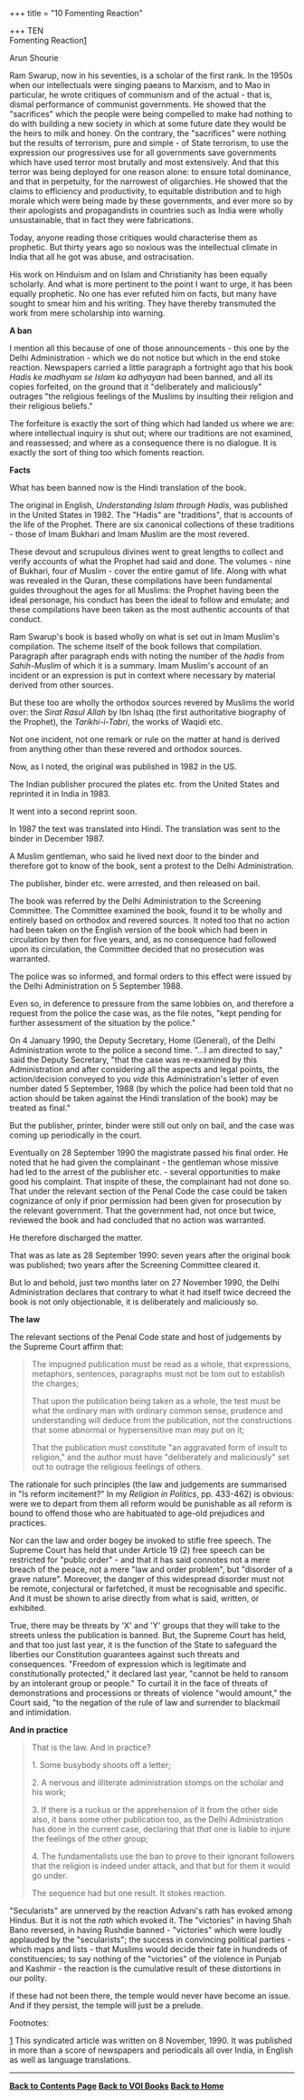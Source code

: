 +++
title = "10          Fomenting Reaction"

+++
TEN  
Fomenting Reaction[1](#1)

Arun Shourie

Ram Swarup, now in his seventies, is a scholar of the first rank. In the
1950s when our intellectuals were singing paeans to Marxism, and to Mao
in particular, he wrote critiques of communism and of the actual - that
is, dismal performance of communist governments. He showed that the
"sacrifices" which the people were being compelled to make had nothing
to do with building a new society in which at some future date they
would be the heirs to milk and honey. On the contrary, the "sacrifices"
were nothing but the results of terrorism, pure and simple - of State
terrorism, to use the expression our progressives use for all
governments save governments which have used terror most brutally and
most extensively. And that this terror was being deployed for one reason
alone: to ensure total dominance, and that in perpetuity, for the
narrowest of oligarchies. He showed that the claims to efficiency and
productivity, to equitable distribution and to high morale which were
being made by these governments, and ever more so by their apologists
and propagandists in countries such as India were wholly unsustainable,
that in fact they were fabrications.

Today, anyone reading those critiques would characterise them as
prophetic. But thirty years ago so noxious was the intellectual climate
in India that all he got was abuse, and ostracisation.

His work on Hinduism and on Islam and Christianity has been equally
scholarly. And what is more pertinent to the point I want to urge, it
has been equally prophetic. No one has ever refuted him on facts, but
many have sought to smear him and his writing. They have thereby
transmuted the work from mere scholarship into warning.

**A ban**

I mention all this because of one of those announcements - this one by
the Delhi Administration - which we do not notice but which in the end
stoke reaction. Newspapers carried a little paragraph a fortnight ago
that his book *Hadis ke madhyam se Islam ka adhyayan* had been banned,
and all its copies forfeited, on the ground that it "deliberately and
maliciously" outrages "the religious feelings of the Muslims by
insulting their religion and their religious beliefs."

The forfeiture is exactly the sort of thing which had landed us where we
are: where intellectual inquiry is shut out; where our traditions are
not examined, and reassessed; and where as a consequence there is no
dialogue. It is exactly the sort of thing too which foments reaction.

**Facts**

What has been banned now is the Hindi translation of the book.

The original in English, *Understanding Islam through Hadis*, was
published in the United States in 1982. The "Hadis" are "traditions",
that is accounts of the life of the Prophet. There are six canonical
collections of these traditions - those of Imam Bukhari and Imam Muslim
are the most revered.

These devout and scrupulous divines went to great lengths to collect and
verify accounts of what the Prophet had said and done. The volumes -
nine of Bukhari, four of Muslim - cover the entire gamut of life. Along
with what was revealed in the Quran, these compilations have been
fundamental guides throughout the ages for all Muslims: the Prophet
having been the ideal personage, his conduct has been the ideal to
follow and emulate; and these compilations have been taken as the most
authentic accounts of that conduct.

Ram Swarup's book is based wholly on what is set out in Imam Muslim's
compilation. The scheme itself of the book follows that compilation.
Paragraph after paragraph ends with noting the number of the *hadis*
from *Sahih-Muslim* of which it is a summary. Imam Muslim's account of
an incident or an expression is put in context where necessary by
material derived from other sources.

But these too are wholly the orthodox sources revered by Muslims the
world over: the *Sirat Rasul Allah* by Ibn Ishaq (the first
authoritative biography of the Prophet), the *Tarikhi-i-Tabri*, the
works of Waqidi etc.

Not one incident, not one remark or rule on the matter at hand is
derived from anything other than these revered and orthodox sources.

Now, as I noted, the original was published in 1982 in the US.

The Indian publisher procured the plates etc. from the United States and
reprinted it in India in 1983.

It went into a second reprint soon.

In 1987 the text was translated into Hindi. The translation was sent to
the binder in December 1987.

A Muslim gentleman, who said he lived next door to the binder and
therefore got to know of the book, sent a protest to the Delhi
Administration.

The publisher, binder etc. were arrested, and then released on bail.

The book was referred by the Delhi Administration to the Screening
Committee. The Committee examined the book, found it to be wholly and
entirely based on orthodox and revered sources. It noted too that no
action had been taken on the English version of the book which had been
in circulation by then for five years, and, as no consequence had
followed upon its circulation, the Committee decided that no prosecution
was warranted.

The police was so informed, and formal orders to this effect were issued
by the Delhi Administration on 5 September 1988.

Even so, in deference to pressure from the same lobbies on, and
therefore a request from the police the case was, as the file notes,
"kept pending for further assessment of the situation by the police."

On 4 January 1990, the Deputy Secretary, Home (General), of the Delhi
Administration wrote to the police a second time. "…I am directed to
say," said the Deputy Secretary, "that the case was re-examined by this
Administration and after considering all the aspects and legal points,
the action/decision conveyed to you *vide* this Administration's letter
of even number dated 5 September, 1988 (by which the police had been
told that no action should be taken against the Hindi translation of the
book) may be treated as final."

But the publisher, printer, binder were still out only on bail, and the
case was coming up periodically in the court.

Eventually on 28 September 1990 the magistrate passed his final order.
He noted that he had given the complainant - the gentleman whose missive
had led to the arrest of the publisher etc. - several opportunities to
make good his complaint. That inspite of these, the complainant had not
done so. That under the relevant section of the Penal Code the case
could be taken cognizance of only if prior permission had been given for
prosecution by the relevant government. That the government had, not
once but twice, reviewed the book and had concluded that no action was
warranted.

He therefore discharged the matter.

That was as late as 28 September 1990: seven years after the original
book was published; two years after the Screening Committee cleared it.

But lo and behold, just two months later on 27 November 1990, the Delhi
Administration declares that contrary to what it had itself twice
decreed the book is not only objectionable, it is deliberately and
maliciously so.

**The law**

The relevant sections of the Penal Code state and host of judgements by
the Supreme Court affirm that:

> The impugned publication must be read as a whole, that expressions,
> metaphors, sentences, paragraphs must not be tom out to establish the
> charges;
>
> That upon the publication being taken as a whole, the test must be
> what the ordinary man with ordinary common sense, prudence and
> understanding will deduce from the publication, not the constructions
> that some abnormal or hypersensitive man may put on it;
>
> That the publication must constitute "an aggravated form of insult to
> religion," and the author must have "deliberately and maliciously" set
> out to outrage the religious feelings of others.

The rationale for such principles (the law and judgements are summarised
in "Is reform incitement?" In my *Religion in Politics*, pp. 433-462) is
obvious: were we to depart from them all reform would be punishable as
all reform is bound to offend those who are habituated to age-old
prejudices and practices.

Nor can the law and order bogey be invoked to stifle free speech. The
Supreme Court has held that under Article 19 (2) free speech can be
restricted for "public order" - and that it has said connotes not a mere
breach of the peace, not a mere "law and order problem", but "disorder
of a grave nature". Moreover, the danger of this widespread disorder
must not be remote, conjectural or farfetched, it must be recognisable
and specific. And it must be shown to arise directly from what is said,
written, or exhibited.

True, there may be threats by 'X' and 'Y' groups that they will take to
the streets unless the publication is banned. But, the Supreme Court has
held, and that too just last year, it is the function of the State to
safeguard the liberties our Constitution guarantees against such threats
and consequences. "Freedom of expression which is legitimate and
constitutionally protected," it declared last year, "cannot be held to
ransom by an intolerant group or people." To curtail it in the face of
threats of demonstrations and processions or threats of violence "would
amount," the Court said, "to the negation of the rule of law and
surrender to blackmail and intimidation.

**And in practice**

> That is the law. And in practice?  
>
> 1\. Some busybody shoots off a letter;  
>
> 2\. A nervous and illiterate administration stomps on the scholar and
> his work;  
>
> 3\. If there is a ruckus or the apprehension of it from the other side
> also, it bans some other publication too, as the Delhi Administration
> has done in the current case, declaring that *that* one is liable to
> injure the feelings of the other group;  
>
> 4\. The fundamentalists use the ban to prove to their ignorant
> followers that the religion is indeed under attack, and that but for
> them it would go under.
>
> The sequence had but one result. It stokes reaction.

"Secularists" are unnerved by the reaction Advani's rath has evoked
among Hindus. But it is not the *rath* which evoked it. The "victories"
in having Shah Bano reversed, in having Rushdie banned - "victories"
which were loudly applauded by the "secularists"; the success in
convincing political parties - which maps and lists - that Muslims would
decide their fate in hundreds of constituencies; to say nothing of the
"victories" of the violence in Punjab and Kashmir - the reaction is the
cumulative result of these distortions in our polity.

if these had not been there, the temple would never have become an
issue. And if they persist, the temple will just be a prelude.

 

Footnotes:

 

[1](#1a) This syndicated article was written on 8 November, 1990. It was
published in more than a score of newspapers and periodicals all over
India, in English as well as language translations.

 

 

------------------------------------------------------------------------

**[Back to Contents Page](index.htm)    [Back to VOI
Books](http://voiceofdharma.org/books)    [Back to
Home](http://voiceofdharma.org)**
